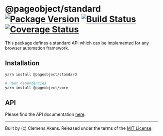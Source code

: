 # @pageobject/standard [![Package Version][badge-npm-image]][badge-yarn-link] [![Build Status][badge-travis-image]][badge-travis-link] [![Coverage Status][badge-coveralls-image]][badge-coveralls-link]

This package defines a standard API which can be implemented for any browser automation framework.

## Installation

```sh
yarn install @pageobject/standard
```

```sh
# Peer dependencies
yarn install @pageobject/core
```

## API

Please find the API documentation [here][repo-api-standard].

---

Built by (c) Clemens Akens. Released under the terms of the [MIT License][repo-license].

[badge-coveralls-image]: https://coveralls.io/repos/github/clebert/pageobject/badge.svg?branch=master
[badge-coveralls-link]: https://coveralls.io/github/clebert/pageobject?branch=master
[badge-npm-image]: https://img.shields.io/npm/v/@pageobject/standard.svg
[badge-yarn-link]: https://yarnpkg.com/en/package/@pageobject/standard
[badge-travis-image]: https://travis-ci.org/clebert/pageobject.svg?branch=master
[badge-travis-link]: https://travis-ci.org/clebert/pageobject
[repo-api-standard]: https://pageobject.js.org/api/standard/
[repo-license]: https://github.com/clebert/pageobject/blob/master/LICENSE
